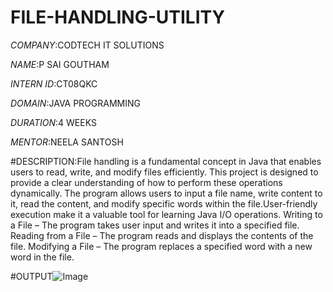 # FILE-HANDLING-UTILITY

*COMPANY*:CODTECH IT SOLUTIONS

*NAME*:P SAI GOUTHAM

*INTERN ID*:CT08QKC

*DOMAIN*:JAVA PROGRAMMING

*DURATION*:4 WEEKS

*MENTOR*:NEELA SANTOSH

#DESCRIPTION:File handling is a fundamental concept in Java that enables users to read, write, and modify files efficiently. This project is designed to provide a clear understanding of how to perform these operations dynamically. The program allows users to input a file name, write content to it, read the content, and modify specific words within the file.User-friendly execution make it a valuable tool for learning Java I/O operations.
Writing to a File – The program takes user input and writes it into a specified file.
Reading from a File – The program reads and displays the contents of the file.
Modifying a File – The program replaces a specified word with a new word in the file.

#OUTPUT![Image](https://github.com/user-attachments/assets/c682d73d-43fb-4b2e-a4db-9151386a5106)


